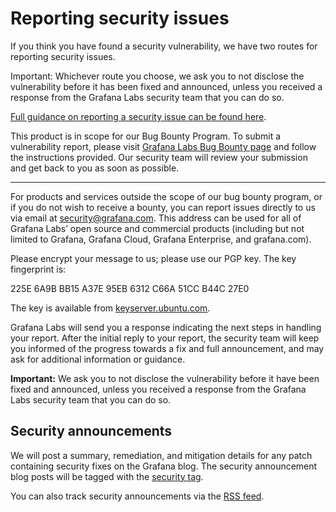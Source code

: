 # Reporting security issues

If you think you have found a security vulnerability, we have two routes for reporting security issues.

Important: Whichever route you choose, we ask you to not disclose the vulnerability before it has been fixed and announced, unless you received a response from the Grafana Labs security team that you can do so.

[Full guidance on reporting a security issue can be found here](https://grafana.com/legal/report-a-security-issue/).

This product is in scope for our Bug Bounty Program. To submit a vulnerability report, please visit [Grafana Labs Bug Bounty page](https://app.intigriti.com/programs/grafanalabs/grafanaossbbp/detail) and follow the instructions provided. Our security team will review your submission and get back to you as soon as possible.

---

For products and services outside the scope of our bug bounty program, or if you do not wish to receive a bounty, you can report issues directly to us via email at security@grafana.com. This address can be used for all of Grafana Labs’ open source and commercial products (including but not limited to Grafana, Grafana Cloud, Grafana Enterprise, and grafana.com).

Please encrypt your message to us; please use our PGP key. The key fingerprint is:

225E 6A9B BB15 A37E 95EB 6312 C66A 51CC B44C 27E0

The key is available from [keyserver.ubuntu.com](https://keyserver.ubuntu.com/pks/lookup?search=0x225E6A9BBB15A37E95EB6312C66A51CCB44C27E0&fingerprint=on&op=index).

Grafana Labs will send you a response indicating the next steps in handling your report. After the initial reply to your report, the security team will keep you informed of the progress towards a fix and full announcement, and may ask for additional information or guidance.

**Important:** We ask you to not disclose the vulnerability before it have been fixed and announced, unless you received a response from the Grafana Labs security team that you can do so.

## Security announcements

We will post a summary, remediation, and mitigation details for any patch containing security fixes on the Grafana blog. The security announcement blog posts will be tagged with the [security tag](https://grafana.com/tags/security/).

You can also track security announcements via the [RSS feed](https://grafana.com/tags/security/index.xml).
